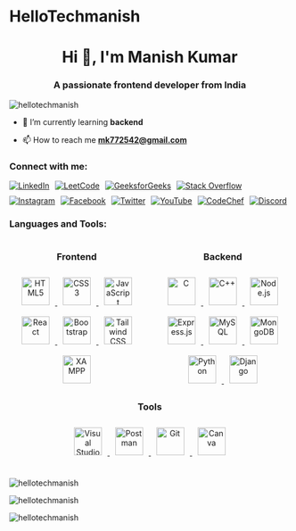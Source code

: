 # HelloTechmanish
<h1 align="center">Hi 👋, I'm Manish Kumar</h1>
<h3 align="center">A passionate frontend developer from India</h3>



<p align="left"> <img
        src="https://komarev.com/ghpvc/?username=hellotechmanish&label=Profile%20views&color=0e75b6&style=flat"
        alt="hellotechmanish" /> </p>

- 🌱 I’m currently learning **backend**

- 📫 How to reach me **mk772542@gmail.com**

<h3 align="left">Connect with me:</h3>
<div style="display: flex; flex-wrap: wrap; gap: 10px; align-items: center;">
    <a href="https://linkedin.com/in/kumarmanish70" target="_blank">
        <img src="https://img.shields.io/badge/LinkedIn-%230077B5.svg?logo=linkedin&logoColor=white" alt="LinkedIn">
    </a>
    <a href="https://leetcode.com/u/kumar_manish70/" target="_blank">
        <img src="https://img.shields.io/badge/LeetCode-%2300C853.svg?logo=leetcode&logoColor=white" alt="LeetCode">
    </a>
    <a href="https://www.geeksforgeeks.org/user/mk772gnzs/" target="_blank">
        <img src="https://img.shields.io/badge/GeeksforGeeks-%2300C853.svg?logo=geeksforgeeks&logoColor=white"
            alt="GeeksforGeeks">
    </a>
    <a href="https://stackoverflow.com/users/28619726/manish-kumar" target="_blank">
        <img src="https://img.shields.io/badge/StackOverflow-%23F58025.svg?logo=stackoverflow&logoColor=white"
            alt="Stack Overflow">
    </a>
    <a href="https://instagram.com/kumar_manish70" target="_blank">
        <img src="https://img.shields.io/badge/Instagram-%23E4405F.svg?logo=Instagram&logoColor=white" alt="Instagram">
    </a>
    <a href="https://facebook.com/kumarmanish70" target="_blank">
        <img src="https://img.shields.io/badge/Facebook-%231877F2.svg?logo=Facebook&logoColor=white" alt="Facebook">
    </a>
    <a href="https://twitter.com/kumarmanish70" target="_blank">
        <img src="https://img.shields.io/badge/Twitter-%231DA1F2.svg?logo=Twitter&logoColor=white" alt="Twitter">
    </a>
    <a href="https://youtube.com/@techmanish70" target="_blank">
        <img src="https://img.shields.io/badge/YouTube-%23FF0000.svg?logo=YouTube&logoColor=white" alt="YouTube">
    </a>
    <a href="https://www.codechef.com/users/kumar_manish70" target="_blank">
        <img src="https://img.shields.io/badge/CodeChef-%2348A9A6.svg?logo=codechef&logoColor=white" alt="CodeChef">
    </a> 
    <a href="https://discord.com/channels/@me" target="_blank">
        <img src="https://img.shields.io/badge/Discord-%237289DA.svg?logo=discord&logoColor=white" alt="Discord">
    </a>
</div>

<h3 align="left">Languages and Tools:</h3>
<div style="display: flex; justify-content: space-between; flex-wrap: wrap; gap: 20px;">
    <!-- Frontend Section -->
    <div style="flex: 1; text-align: center;">
        <h3>Frontend</h3>
        <div>
            <a href="https://en.wikipedia.org/wiki/HTML5" target="_blank">
                <img style="margin: 10px"
                    src="https://profilinator.rishav.dev/skills-assets/html5-original-wordmark.svg" alt="HTML5"
                    height="50" />
            </a>
            <a href="https://www.w3schools.com/css/" target="_blank">
                <img style="margin: 10px" src="https://profilinator.rishav.dev/skills-assets/css3-original-wordmark.svg"
                    alt="CSS3" height="50" />
            </a>
            <a href="https://www.javascript.com/" target="_blank">
                <img style="margin: 10px" src="https://profilinator.rishav.dev/skills-assets/javascript-original.svg"
                    alt="JavaScript" height="50" />
            </a>
            <a href="https://reactjs.org/" target="_blank">
                <img style="margin: 10px"
                    src="https://profilinator.rishav.dev/skills-assets/react-original-wordmark.svg" alt="React"
                    height="50" />
            </a>
            <a href="https://getbootstrap.com/docs/3.4/javascript/" target="_blank">
                <img style="margin: 10px" src="https://profilinator.rishav.dev/skills-assets/bootstrap-plain.svg"
                    alt="Bootstrap" height="50" />
            </a>
            <a href="https://www.tailwindcss.com/" target="_blank">
                <img style="margin: 10px" src="https://profilinator.rishav.dev/skills-assets/tailwindcss.svg"
                    alt="Tailwind CSS" height="50" />
            </a>
            <a href="https://www.apachefriends.org/" target="_blank">
                <img style="margin: 10px" src="https://profilinator.rishav.dev/skills-assets/xampp.png" alt="XAMPP"
                    height="50" />
            </a>
        </div>
    </div>
    <!-- Backend Section -->
    <div style="flex: 1; text-align: center;">
        <h3>Backend</h3>
        <div>
            <a href="https://en.wikipedia.org/wiki/C_(programming_language)" target="_blank">
                <img style="margin: 10px" src="https://profilinator.rishav.dev/skills-assets/c-original.svg" alt="C"
                    height="50" />
            </a>
            <a href="https://www.cplusplus.com/" target="_blank">
                <img style="margin: 10px" src="https://profilinator.rishav.dev/skills-assets/cplusplus-original.svg"
                    alt="C++" height="50" />
            </a>
            <a href="https://nodejs.org/" target="_blank">
                <img style="margin: 10px" src="https://www.svgrepo.com/show/439238/nodejs.svg" alt="Node.js"
                    height="50" />
            </a>
            <a href="https://expressjs.com/" target="_blank">
                <img style="margin: 10px" src="https://img.icons8.com/?size=100&id=PZQVBAxaueDJ&format=png&color=000000"
                    alt="Express.js" height="50" />
            </a>
                <a href="https://www.mysql.com/" target="_blank">
               <img style="margin: 10px" src="https://profilinator.rishav.dev/skills-assets/mysql-original-wordmark.svg" alt="MySQL" height="50" />
                </a>
            <a href="https://www.mongodb.com/" target="_blank">
                <img style="margin: 10px"
                    src="https://profilinator.rishav.dev/skills-assets/mongodb-original-wordmark.svg" alt="MongoDB"height="50" />
               </a>
            <a href="https://www.python.org/" target="_blank">
                <img style="margin: 10px" src="https://profilinator.rishav.dev/skills-assets/python-original.svg"
                    alt="Python" height="50" />
            </a>
            <a href="https://www.djangoproject.com/" target="_blank">
                <img style="margin: 10px" src="https://profilinator.rishav.dev/skills-assets/django-original.svg"
                    alt="Django" height="50" />
            </a>
        </div>
    </div>
</div>
<!-- Tools Section -->
<div style="flex: 1; text-align: center;">
    <h3>Tools</h3>
    <div>
        <a href="https://www.visualstudio.com/" target="_blank">
            <img style="margin: 10px" src="https://img.icons8.com/?size=100&id=9OGIyU8hrxW5&format=png&color=000000"
                alt="Visual Studio" height="50" />
        </a>
        <a href="https://www.postman.com/" target="_blank">
            <img style="margin: 10px" src="https://www.svgrepo.com/show/354202/postman-icon.svg" alt="Postman"
                height="50" />
        </a>
        <a href="https://git-scm.com/" target="_blank">
            <img style="margin: 10px" src="https://profilinator.rishav.dev/skills-assets/git-scm-icon.svg" alt="Git"
                height="50" />
        </a>
        <a href="https://www.canva.com/" target="_blank">
            <img style="margin: 10px" src="https://img.icons8.com/?size=100&id=iWw83PVcBpLw&format=png&color=000000"
                alt="Canva" height="50" />
        </a>
    </div>
</div>
</div>
<br>


<p><img align="center" src="https://github-readme-streak-stats.herokuapp.com/?user=hellotechmanish&"
        alt="hellotechmanish" /></p>

<p><img align="center"
        src="https://github-readme-stats.vercel.app/api?username=hellotechmanish&show_icons=true&locale=en"
        alt="hellotechmanish" /></p>
<p><img align="center"
        src="https://github-readme-stats.vercel.app/api/top-langs?username=hellotechmanish&show_icons=true&locale=en&layout=compact"
        alt="hellotechmanish" /></p>
